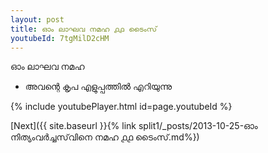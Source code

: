 ```yaml
---
layout: post
title: ഓം ലാഘവ നമഹ ൧൧ ടൈംസ്
youtubeId: 7tgMilD2cHM
---
```

 
 
 ഓം ലാഘവ നമഹ 
 
 -  അവന്റെ കൃപ എളുപ്പത്തിൽ എറിയുന്നു 
 
  
 
  
 
 
 
 
 
 


{% include youtubePlayer.html id=page.youtubeId %}
 
[Next]({{ site.baseurl }}{% link  split1/_posts/2013-10-25-ഓം നിത്യംവർച്ചസ്‌വിനെ നമഹ ൧൧ ടൈംസ്.md%})
 
